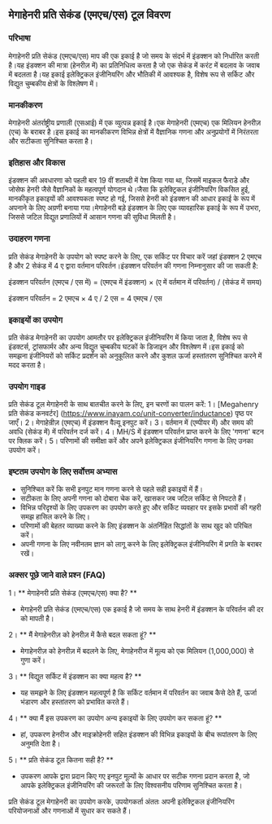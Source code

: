 ## मेगाहेनरी प्रति सेकंड (एमएच/एस) टूल विवरण

### परिभाषा
मेगाहेनरी प्रति सेकंड (एमएच/एस) माप की एक इकाई है जो समय के संदर्भ में इंडक्शन को निर्धारित करती है।यह इंडक्शन की मात्रा (हेनरीज़ में) का प्रतिनिधित्व करता है जो एक सेकंड में करंट में बदलाव के जवाब में बदलता है।यह इकाई इलेक्ट्रिकल इंजीनियरिंग और भौतिकी में आवश्यक है, विशेष रूप से सर्किट और विद्युत चुम्बकीय क्षेत्रों के विश्लेषण में।

### मानकीकरण
मेगाहेनरी अंतर्राष्ट्रीय प्रणाली (एसआई) में एक व्युत्पन्न इकाई है।एक मेगाहेनरी (एमएच) एक मिलियन हेनरीज़ (एच) के बराबर है।इस इकाई का मानकीकरण विभिन्न क्षेत्रों में वैज्ञानिक गणना और अनुप्रयोगों में निरंतरता और सटीकता सुनिश्चित करता है।

### इतिहास और विकास
इंडक्शन की अवधारणा को पहली बार 19 वीं शताब्दी में पेश किया गया था, जिसमें माइकल फैराडे और जोसेफ हेनरी जैसे वैज्ञानिकों के महत्वपूर्ण योगदान थे।जैसा कि इलेक्ट्रिकल इंजीनियरिंग विकसित हुई, मानकीकृत इकाइयों की आवश्यकता स्पष्ट हो गई, जिससे हेनरी को इंडक्शन की आधार इकाई के रूप में अपनाने के लिए अग्रणी बनाया गया।मेगाहेनरी बड़े इंडक्शन के लिए एक व्यावहारिक इकाई के रूप में उभरा, जिससे जटिल विद्युत प्रणालियों में आसान गणना की सुविधा मिलती है।

### उदाहरण गणना
प्रति सेकंड मेगाहेनरी के उपयोग को स्पष्ट करने के लिए, एक सर्किट पर विचार करें जहां इंडक्शन 2 एमएच है और 2 सेकंड में 4 ए द्वारा वर्तमान परिवर्तन।इंडक्शन परिवर्तन की गणना निम्नानुसार की जा सकती है:

इंडक्शन परिवर्तन (एमएच / एस में) = (एमएच में इंडक्शन) × (ए में वर्तमान में परिवर्तन) / (सेकंड में समय)

इंडक्शन परिवर्तन = 2 एमएच × 4 ए / 2 एस = 4 एमएच / एस

### इकाइयों का उपयोग
प्रति सेकंड मेगाहेनरी का उपयोग आमतौर पर इलेक्ट्रिकल इंजीनियरिंग में किया जाता है, विशेष रूप से इंडक्टर्स, ट्रांसफार्मर और अन्य विद्युत चुम्बकीय घटकों के डिजाइन और विश्लेषण में।इस इकाई को समझना इंजीनियरों को सर्किट प्रदर्शन को अनुकूलित करने और कुशल ऊर्जा हस्तांतरण सुनिश्चित करने में मदद करता है।

### उपयोग गाइड
प्रति सेकंड टूल मेगाहेनरी के साथ बातचीत करने के लिए, इन चरणों का पालन करें:
1। [Megahenry प्रति सेकंड कनवर्टर] (https://www.inayam.co/unit-converter/inductance) पृष्ठ पर जाएँ।
2। मेगाहेन्रीज़ (एमएच) में इंडक्शन वैल्यू इनपुट करें।
3। वर्तमान में (एम्पीयर में) और समय की अवधि (सेकंड में) में परिवर्तन दर्ज करें।
4। MH/S में इंडक्शन परिवर्तन प्राप्त करने के लिए 'गणना' बटन पर क्लिक करें।
5। परिणामों की समीक्षा करें और अपने इलेक्ट्रिकल इंजीनियरिंग गणना के लिए उनका उपयोग करें।

### इष्टतम उपयोग के लिए सर्वोत्तम अभ्यास
- सुनिश्चित करें कि सभी इनपुट मान गणना करने से पहले सही इकाइयों में हैं।
- सटीकता के लिए अपनी गणना को दोबारा चेक करें, खासकर जब जटिल सर्किट से निपटते हैं।
- विभिन्न परिदृश्यों के लिए उपकरण का उपयोग करते हुए और सर्किट व्यवहार पर इसके प्रभावों की गहरी समझ हासिल करने के लिए।
- परिणामों की बेहतर व्याख्या करने के लिए इंडक्शन के अंतर्निहित सिद्धांतों के साथ खुद को परिचित करें।
- अपनी गणना के लिए नवीनतम ज्ञान को लागू करने के लिए इलेक्ट्रिकल इंजीनियरिंग में प्रगति के बराबर रखें।

### अक्सर पूछे जाने वाले प्रश्न (FAQ)

1। ** मेगाहेनरी प्रति सेकंड (एमएच/एस) क्या है? **
- मेगाहेनरी प्रति सेकंड (एमएच/एस) एक इकाई है जो समय के साथ हेनरी में इंडक्शन के परिवर्तन की दर को मापती है।

2। ** मैं मेगाहेनरीज़ को हेनरीज़ में कैसे बदल सकता हूं? **
- मेगाहेनरीज़ को हेनरीज़ में बदलने के लिए, मेगाहेनरीज में मूल्य को एक मिलियन (1,000,000) से गुणा करें।

3। ** विद्युत सर्किट में इंडक्शन का क्या महत्व है? **
- यह समझने के लिए इंडक्शन महत्वपूर्ण है कि सर्किट वर्तमान में परिवर्तन का जवाब कैसे देते हैं, ऊर्जा भंडारण और हस्तांतरण को प्रभावित करते हैं।

4। ** क्या मैं इस उपकरण का उपयोग अन्य इकाइयों के लिए उपयोग कर सकता हूं? **
- हां, उपकरण हेनरीज और माइक्रोहेनरी सहित इंडक्शन की विभिन्न इकाइयों के बीच रूपांतरण के लिए अनुमति देता है।

5। ** प्रति सेकंड टूल कितना सही है? **
- उपकरण आपके द्वारा प्रदान किए गए इनपुट मूल्यों के आधार पर सटीक गणना प्रदान करता है, जो आपके इलेक्ट्रिकल इंजीनियरिंग की जरूरतों के लिए विश्वसनीय परिणाम सुनिश्चित करता है।

प्रति सेकंड टूल मेगाहेनरी का उपयोग करके, उपयोगकर्ता अंततः अपनी इलेक्ट्रिकल इंजीनियरिंग परियोजनाओं और गणनाओं में सुधार कर सकते हैं।